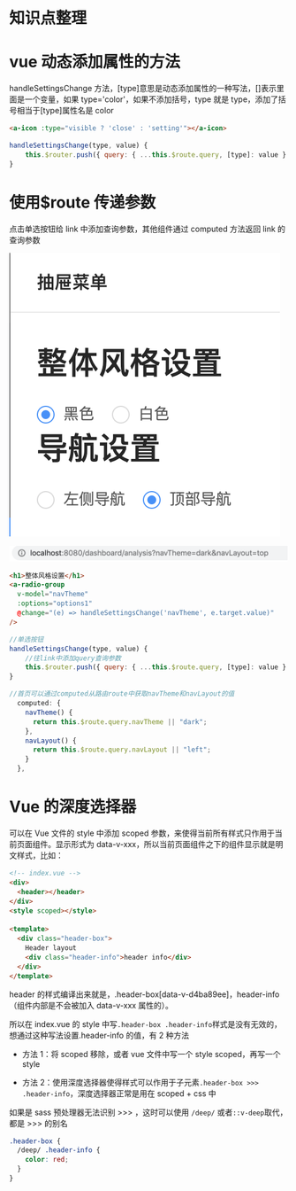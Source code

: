 # 知识点整理

# vue 动态添加属性的方法

handleSettingsChange 方法，[type]意思是动态添加属性的一种写法，[]表示里面是一个变量，如果 type='color'，如果不添加括号，type 就是 type，添加了括号相当于[type]属性名是 color

```html
<a-icon :type="visible ? 'close' : 'setting'"></a-icon>
```

```javascript
handleSettingsChange(type, value) {
    this.$router.push({ query: { ...this.$route.query, [type]: value } });
}
```

# 使用\$route 传递参数

点击单选按钮给 link 中添加查询参数，其他组件通过 computed 方法返回 link 的查询参数

![](./imgs/vue-route1.png)

![](./imgs/vue-route2.png)

```html
<h1>整体风格设置</h1>
<a-radio-group
  v-model="navTheme"
  :options="options1"
  @change="(e) => handleSettingsChange('navTheme', e.target.value)"
/>
```

```javascript
//单选按钮
handleSettingsChange(type, value) {
    //往link中添加query查询参数
    this.$router.push({ query: { ...this.$route.query, [type]: value } });
}
```

```javascript
//首页可以通过computed从路由route中获取navTheme和navLayout的值
  computed: {
    navTheme() {
      return this.$route.query.navTheme || "dark";
    },
    navLayout() {
      return this.$route.query.navLayout || "left";
    }
  },
```

# Vue 的深度选择器

可以在 Vue 文件的 style 中添加 scoped 参数，来使得当前所有样式只作用于当前页面组件。显示形式为 data-v-xxx，所以当前页面组件之下的组件显示就是明文样式，比如：

```html
<!-- index.vue -->
<div>
  <header></header>
</div>
<style scoped></style>

<template>
  <div class="header-box">
    Header layout
    <div class="header-info">header info</div>
  </div>
</template>
```

header 的样式编译出来就是，.header-box[data-v-d4ba89ee]，header-info（组件内部是不会被加入 data-v-xxx 属性的）。

所以在 index.vue 的 style 中写`.header-box .header-info`样式是没有无效的，想通过这种写法设置.header-info 的值，有 2 种方法

- 方法 1：将 scoped 移除，或者 vue 文件中写一个 style scoped，再写一个 style

- 方法 2：使用深度选择器使得样式可以作用于子元素`.header-box >>> .header-info`，深度选择器正常是用在 scoped + css 中

如果是 sass 预处理器无法识别 >>> ，这时可以使用 `/deep/` 或者`::v-deep`取代，都是 >>> 的别名

```scss
.header-box {
  /deep/ .header-info {
    color: red;
  }
}
```
